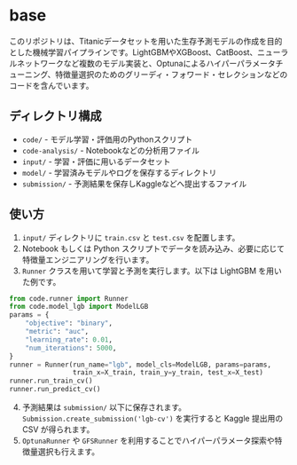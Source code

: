 # base
このリポジトリは、Titanicデータセットを用いた生存予測モデルの作成を目的とした機械学習パイプラインです。LightGBMやXGBoost、CatBoost、ニューラルネットワークなど複数のモデル実装と、Optunaによるハイパーパラメータチューニング、特徴量選択のためのグリーディ・フォワード・セレクションなどのコードを含んでいます。


## ディレクトリ構成
- `code/` - モデル学習・評価用のPythonスクリプト
- `code-analysis/` - Notebookなどの分析用ファイル
- `input/` - 学習・評価に用いるデータセット
- `model/` - 学習済みモデルやログを保存するディレクトリ
- `submission/` - 予測結果を保存しKaggleなどへ提出するファイル

## 使い方
1. `input/` ディレクトリに `train.csv` と `test.csv` を配置します。
2. Notebook もしくは Python スクリプトでデータを読み込み、必要に応じて特徴量エンジニアリングを行います。
3. `Runner` クラスを用いて学習と予測を実行します。以下は LightGBM を用いた例です。
```python
from code.runner import Runner
from code.model_lgb import ModelLGB
params = {
    "objective": "binary",
    "metric": "auc",
    "learning_rate": 0.01,
    "num_iterations": 5000,
}
runner = Runner(run_name="lgb", model_cls=ModelLGB, params=params,
                train_x=X_train, train_y=y_train, test_x=X_test)
runner.run_train_cv()
runner.run_predict_cv()
```
4. 予測結果は `submission/` 以下に保存されます。`Submission.create_submission('lgb-cv')` を実行すると Kaggle 提出用の CSV が得られます。
5. `OptunaRunner` や `GFSRunner` を利用することでハイパーパラメータ探索や特徴量選択も行えます。